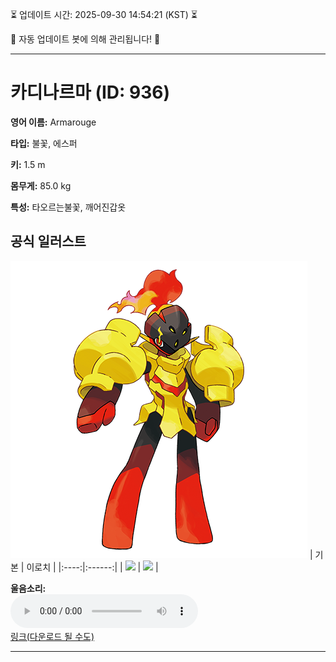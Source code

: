 
⏳ 업데이트 시간: 2025-09-30 14:54:21 (KST) ⏳

🤖 자동 업데이트 봇에 의해 관리됩니다! 🤖

---

# 카디나르마 (ID: 936)
**영어 이름:** Armarouge

**타입:** 불꽃, 에스퍼

**키:** 1.5 m

**몸무게:** 85.0 kg

**특성:** 타오르는불꽃, 깨어진갑옷

## 공식 일러스트
![](https://raw.githubusercontent.com/PokeAPI/sprites/master/sprites/pokemon/other/official-artwork/936.png)
| 기본 | 이로치 |
|:----:|:------:|
| <img src="http://play.pokemonshowdown.com/sprites/ani/armarouge.gif" width="200"> | <img src="http://play.pokemonshowdown.com/sprites/ani-shiny/armarouge.gif" width="200"> |

**울음소리:**<br><audio controls src="https://raw.githubusercontent.com/PokeAPI/cries/main/cries/pokemon/latest/936.ogg"></audio><br> [링크(다운로드 될 수도)](https://raw.githubusercontent.com/PokeAPI/cries/main/cries/pokemon/latest/936.ogg)


---
